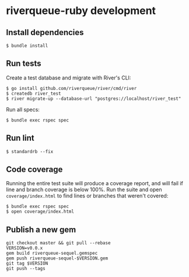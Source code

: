 # riverqueue-ruby development

## Install dependencies

```shell
$ bundle install
```
## Run tests

Create a test database and migrate with River's CLI:

```shell
$ go install github.com/riverqueue/river/cmd/river
$ createdb river_test
$ river migrate-up --database-url "postgres://localhost/river_test"
```

Run all specs:

```shell
$ bundle exec rspec spec
```

## Run lint

```shell
$ standardrb --fix
```

## Code coverage

Running the entire test suite will produce a coverage report, and will fail if line and branch coverage is below 100%. Run the suite and open `coverage/index.html` to find lines or branches that weren't covered:

```shell
$ bundle exec rspec spec
$ open coverage/index.html
```

## Publish a new gem

```shell
git checkout master && git pull --rebase
VERSION=v0.0.x
gem build riverqueue-sequel.gemspec
gem push riverqueue-sequel-$VERSION.gem
git tag $VERSION
git push --tags
```
